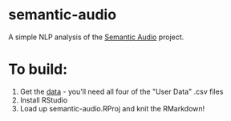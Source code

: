 # semantic-audio
A simple NLP analysis of the [Semantic Audio](http://www.semanticaudio.co.uk/) project.

# To build:
1) Get the [data](http://www.semanticaudio.co.uk/datasets/data/) - you'll need all four of the "User Data" .csv files
2) Install RStudio
3) Load up semantic-audio.RProj and knit the RMarkdown!
